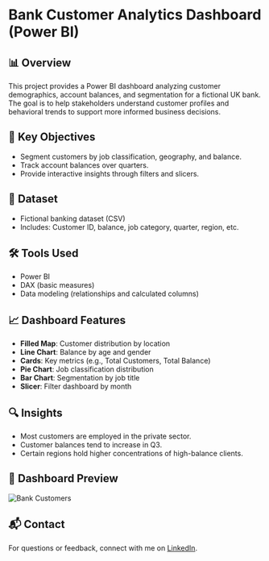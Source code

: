 # Bank Customer Analytics Dashboard (Power BI)

## 📊 Overview
This project provides a Power BI dashboard analyzing customer demographics, account balances, and segmentation for a fictional UK bank. The goal is to help stakeholders understand customer profiles and behavioral trends to support more informed business decisions.

## 🧠 Key Objectives
- Segment customers by job classification, geography, and balance.
- Track account balances over quarters.
- Provide interactive insights through filters and slicers.

## 📁 Dataset
- Fictional banking dataset (CSV)
- Includes: Customer ID, balance, job category, quarter, region, etc.

## 🛠 Tools Used
- Power BI
- DAX (basic measures)
- Data modeling (relationships and calculated columns)

## 📈 Dashboard Features
- **Filled Map**: Customer distribution by location  
- **Line Chart**: Balance by age and gender 
- **Cards**: Key metrics (e.g., Total Customers, Total Balance)  
- **Pie Chart**: Job classification distribution  
- **Bar Chart**: Segmentation by job title  
- **Slicer**: Filter dashboard by month  

## 🔍 Insights
- Most customers are employed in the private sector.
- Customer balances tend to increase in Q3.
- Certain regions hold higher concentrations of high-balance clients.

## 📸 Dashboard Preview
![Bank Customers](https://github.com/user-attachments/assets/3711bf99-461b-4c9d-9deb-cdc7f716f38c)


## 📬 Contact
For questions or feedback, connect with me on [LinkedIn](https://www.linkedin.com/in/khaled-abdlrhman/).
